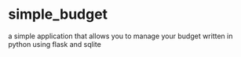 # simple_budget
a simple application that allows you to manage your budget written in python using flask and sqlite
